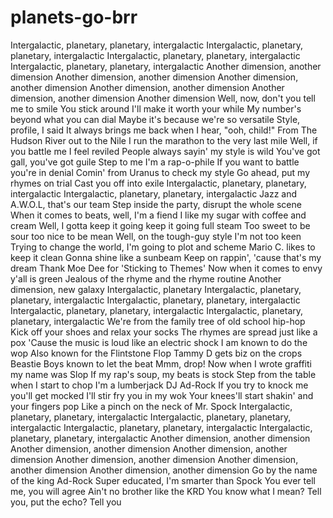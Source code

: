 # planets-go-brr
Intergalactic, planetary, planetary, intergalactic Intergalactic, planetary, planetary, intergalactic Intergalactic, planetary, planetary, intergalactic Intergalactic, planetary, planetary, intergalactic Another dimension, another dimension Another dimension, another dimension Another dimension, another dimension Another dimension, another dimension Another dimension, another dimension Another dimension Well, now, don't you tell me to smile You stick around I'll make it worth your while My number's beyond what you can dial Maybe it's because we're so versatile Style, profile, I said It always brings me back when I hear, "ooh, child!" From The Hudson River out to the Nile I run the marathon to the very last mile Well, if you battle me I feel reviled People always sayin' my style is wild You've got gall, you've got guile Step to me I'm a rap-o-phile If you want to battle you're in denial Comin' from Uranus to check my style Go ahead, put my rhymes on trial Cast you off into exile Intergalactic, planetary, planetary, intergalactic Intergalactic, planetary, planetary, intergalactic Jazz and A.W.O.L, that's our team Step inside the party, disrupt the whole scene When it comes to beats, well, I'm a fiend I like my sugar with coffee and cream Well, I gotta keep it going keep it going full steam Too sweet to be sour too nice to be mean Well, on the tough-guy style I'm not too keen Trying to change the world, I'm going to plot and scheme Mario C. likes to keep it clean Gonna shine like a sunbeam Keep on rappin', 'cause that's my dream Thank Moe Dee for 'Sticking to Themes' Now when it comes to envy y'all is green Jealous of the rhyme and the rhyme routine Another dimension, new galaxy Intergalactic, planetary Intergalactic, planetary, planetary, intergalactic Intergalactic, planetary, planetary, intergalactic Intergalactic, planetary, planetary, intergalactic Intergalactic, planetary, planetary, intergalactic We're from the family tree of old school hip-hop Kick off your shoes and relax your socks The rhymes are spread just like a pox 'Cause the music is loud like an electric shock I am known to do the wop Also known for the Flintstone Flop Tammy D gets biz on the crops Beastie Boys known to let the beat Mmm, drop! Now when I wrote graffiti my name was Slop If my rap's soup, my beats is stock Step from the table when I start to chop I'm a lumberjack DJ Ad-Rock If you try to knock me you'll get mocked I'll stir fry you in my wok Your knees'll start shakin' and your fingers pop Like a pinch on the neck of Mr. Spock Intergalactic, planetary, planetary, intergalactic Intergalactic, planetary, planetary, intergalactic Intergalactic, planetary, planetary, intergalactic Intergalactic, planetary, planetary, intergalactic Another dimension, another dimension Another dimension, another dimension Another dimension, another dimension Another dimension, another dimension Another dimension, another dimension Another dimension, another dimension Go by the name of the king Ad-Rock Super educated, I'm smarter than Spock You ever tell me, you will agree Ain't no brother like the KRD You know what I mean? Tell you, put the echo? Tell you
